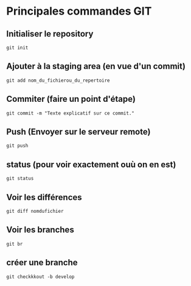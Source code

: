 # Principales commandes GIT


## Initialiser le repository
```shell
git init
```
## Ajouter à la staging area (en vue d'un commit)
```shell
git add nom_du_fichierou_du_repertoire
```
## Commiter (faire un point d'étape)
```shell
git commit -m "Texte explicatif sur ce commit."
```
## Push (Envoyer sur le serveur remote)
```shell
git push
```
## status (pour voir exactement ouù on en est)
```shell
git status
```
## Voir les différences
```shell
git diff nomdufichier
```
## Voir les branches
```shell
git br
```
## créer une branche
```shell
git checkkkout -b develop
```